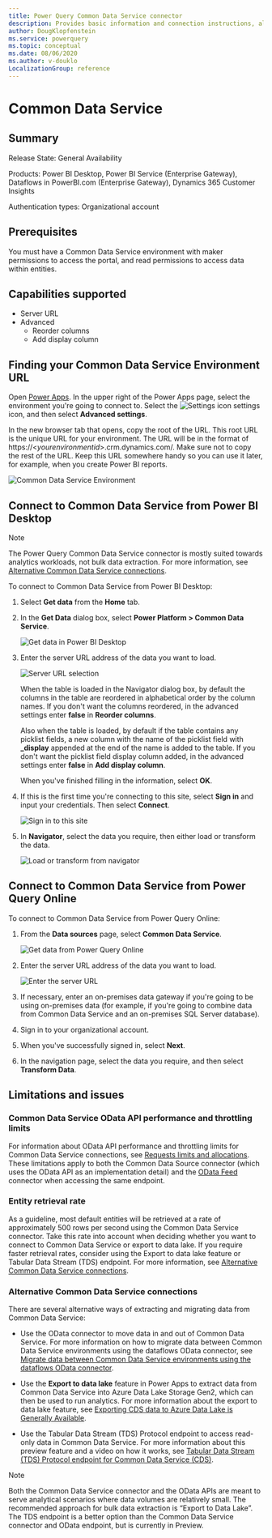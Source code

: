 ```yaml
---
title: Power Query Common Data Service connector
description: Provides basic information and connection instructions, along with OData API performance information, entity retrieval rate, and alternative means of connecting.
author: DougKlopfenstein
ms.service: powerquery
ms.topic: conceptual
ms.date: 08/06/2020
ms.author: v-douklo
LocalizationGroup: reference
---
```


# Common Data Service

## Summary

Release State: General Availability

Products: Power BI Desktop, Power BI Service (Enterprise Gateway), Dataflows in PowerBI.com (Enterprise Gateway), Dynamics 365 Customer Insights

Authentication types: Organizational account

## Prerequisites

You must have a Common Data Service environment with maker permissions to access the portal, and read permissions to access data within entities.

## Capabilities supported

* Server URL
* Advanced
   * Reorder columns
   * Add display column

## Finding your Common Data Service Environment URL

Open [Power Apps](https://make.powerapps.com/?utm_source=padocs&utm_medium=linkinadoc&utm_campaign=referralsfromdoc). In the upper right of the Power Apps page, select the environment you're going to connect to. Select the ![Settings icon](media/common-data-service/settings-icon.png) settings icon, and then select **Advanced settings**.

In the new browser tab that opens, copy the root of the URL. This root URL is the unique URL for your environment. The URL will be in the format of https://\<*yourenvironmentid*>.crm.dynamics.com/. Make sure not to copy the rest of the URL. Keep this URL somewhere handy so you can use it later, for example, when you create Power BI reports.

![Common Data Service Environment](media/common-data-service/cds-env.png)

## Connect to Common Data Service from Power BI Desktop

>[!Note]
> The Power Query Common Data Service connector is mostly suited towards analytics workloads, not bulk data extraction. For more information, see [Alternative Common Data Service connections](#alternative-common-data-service-connections).

To connect to Common Data Service from Power BI Desktop:

1. Select **Get data** from the **Home** tab.

2. In the **Get Data** dialog box, select **Power Platform > Common Data Service**.

   ![Get data in Power BI Desktop](media/common-data-service/get-data.png)

2. Enter the server URL address of the data you want to load.

   ![Server URL selection](media/common-data-service/enter-url.png)

   When the table is loaded in the Navigator dialog box, by default the columns in the table are reordered in alphabetical order by the column names. If you don't want the columns reordered, in the advanced settings enter **false** in **Reorder columns**.

   Also when the table is loaded, by default if the table contains any picklist fields, a new column with the name of the picklist field with **_display** appended at the end of the name is added to the table. If you don't want the picklist field display column added, in the advanced settings enter **false** in **Add display column**.

   When you've finished filling in the information, select **OK**.

3. If this is the first time you're connecting to this site, select **Sign in** and input your credentials. Then select **Connect**.

   ![Sign in to this site](media/common-data-service/sign-in.png)

4. In **Navigator**, select the data you require, then either load or transform the data.

   ![Load or transform from navigator](media/common-data-service/navigator.png)

## Connect to Common Data Service from Power Query Online

To connect to Common Data Service from Power Query Online:

1. From the **Data sources** page, select **Common Data Service**.

   ![Get data from Power Query Online](media/common-data-service/get-data-online.png)

2. Enter the server URL address of the data you want to load.

   ![Enter the server URL](media/common-data-service/enter-url-online.png)

3. If necessary, enter an on-premises data gateway if you're going to be using on-premises data (for example, if you're going to combine data from Common Data Service and an on-premises SQL Server database).

4. Sign in to your organizational account.

5. When you've successfully signed in, select **Next**.

6. In the navigation page, select the data you require, and then select **Transform Data**.

## Limitations and issues

### Common Data Service OData API performance and throttling limits

For information about OData API performance and throttling limits for Common Data Service connections, see [Requests limits and allocations](https://docs.microsoft.com/power-platform/admin/api-request-limits-allocations). These limitations apply to both the Common Data Source connector (which uses the OData API as an implementation detail) and the [OData Feed](odatafeed.md) connector when accessing the same endpoint.

### Entity retrieval rate

As a guideline, most default entities will be retrieved at a rate of approximately 500 rows per second using the Common Data Service connector. Take this rate into account when deciding whether you want to connect to Common Data Service or export to data lake. If you require faster retrieval rates, consider using the Export to data lake feature or Tabular Data Stream (TDS) endpoint. For more information, see [Alternative Common Data Service connections](#alternative-common-data-service-connections).

### Alternative Common Data Service connections

There are several alternative ways of extracting and migrating data from Common Data Service:

* Use the OData connector to move data in and out of Common Data Service. For more information on how to migrate data between Common Data Service environments using the dataflows OData connector, see [Migrate data between Common Data Service environments using the dataflows OData connector](https://docs.microsoft.com/powerapps/developer/common-data-service/cds-odata-dataflows-migration).

* Use the **Export to data lake** feature in Power Apps to extract data from Common Data Service into Azure Data Lake Storage Gen2, which can then be used to run analytics. For more information about the export to data lake feature, see [Exporting CDS data to Azure Data Lake is Generally Available](https://powerapps.microsoft.com/blog/exporting-cds-data-to-azure-data-lake-preview/#:~:text=Exporting%20CDS%20data%20to%20Azure%20Data%20Lake%20is,BI%20reporting%2C%20ML%2C%20Data%20Warehousing%20and%20other%20).

* Use the Tabular Data Stream (TDS) Protocol endpoint to access read-only data in Common Data Service. For more information about this preview feature and a video on how it works, see [Tabular Data Stream (TDS) Protocol endpoint for Common Data Service (CDS)](https://powerapps.microsoft.com/blog/tabular-data-stream-tds-protocol-endpoint-for-common-data-service-cds/).

>[!Note]
> Both the Common Data Service connector and the OData APIs are meant to serve analytical scenarios where data volumes are relatively small. The recommended approach for bulk data extraction is “Export to Data Lake”. The TDS endpoint is a better option than the Common Data Service connector and OData endpoint, but is currently in Preview.

